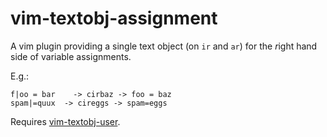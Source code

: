 # vim-textobj-assignment

A vim plugin providing a single text object (on `ir` and `ar`) for
the *r*ight hand side of variable assignments.

E.g.:

    f|oo = bar    -> cirbaz -> foo = baz
    spam|=quux  -> cireggs -> spam=eggs

Requires [vim-textobj-user](https://github.com/kana/vim-textobj-user).

